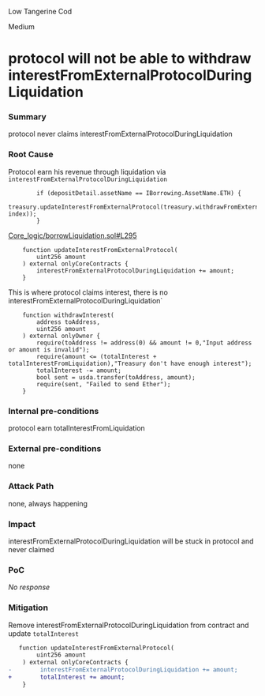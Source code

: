 Low Tangerine Cod

Medium

# protocol will not be able to withdraw interestFromExternalProtocolDuringLiquidation

### Summary

protocol never claims interestFromExternalProtocolDuringLiquidation

### Root Cause

Protocol earn his revenue through liquidation via `interestFromExternalProtocolDuringLiquidation`
```solidity
        if (depositDetail.assetName == IBorrowing.AssetName.ETH) {
            treasury.updateInterestFromExternalProtocol(treasury.withdrawFromExternalProtocolDuringLiq(user, index));
        }
```
[Core_logic/borrowLiquidation.sol#L295](https://github.com/sherlock-audit/2024-11-autonomint/blob/main/Blockchain/Blockchian/contracts/Core_logic/borrowLiquidation.sol#L295)

```solidity
    function updateInterestFromExternalProtocol(
        uint256 amount
    ) external onlyCoreContracts {
        interestFromExternalProtocolDuringLiquidation += amount;
    }
```
This is where protocol claims interest, there is no interestFromExternalProtocolDuringLiquidation`
```solidity
    function withdrawInterest(
        address toAddress,
        uint256 amount
    ) external onlyOwner {
        require(toAddress != address(0) && amount != 0,"Input address or amount is invalid");
        require(amount <= (totalInterest + totalInterestFromLiquidation),"Treasury don't have enough interest");
        totalInterest -= amount;
        bool sent = usda.transfer(toAddress, amount);
        require(sent, "Failed to send Ether");
    }

```

### Internal pre-conditions

protocol earn totalInterestFromLiquidation

### External pre-conditions

none

### Attack Path

none, always happening

### Impact

interestFromExternalProtocolDuringLiquidation will be stuck in protocol and never claimed

### PoC

_No response_

### Mitigation

Remove interestFromExternalProtocolDuringLiquidation from contract and update `totalInterest`
```diff
   function updateInterestFromExternalProtocol(
        uint256 amount
    ) external onlyCoreContracts {
-        interestFromExternalProtocolDuringLiquidation += amount;
+        totalInterest += amount;
    }

```